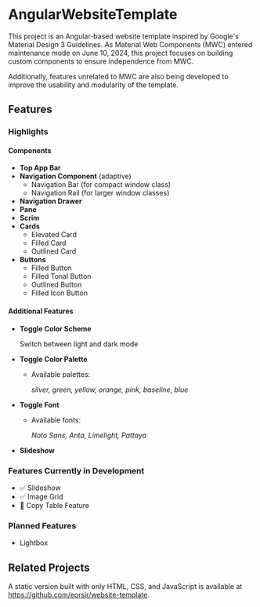 # AngularWebsiteTemplate

This project is an Angular-based website template inspired by Google's Material Design 3 Guidelines. As Material Web Components (MWC) entered maintenance mode on June 10, 2024, this project focuses on building custom components to ensure independence from MWC.

Additionally, features unrelated to MWC are also being developed to improve the usability and modularity of the template.

## Features

### Highlights

#### Components
- **Top App Bar**
- **Navigation Component** (adaptive)
    - Navigation Bar (for compact window class)
    - Navigation Rail (for larger window classes)
- **Navigation Drawer**
- **Pane**
- **Scrim**
- **Cards**
    - Elevated Card
    - Filled Card
    - Outlined Card
- **Buttons**
    - Filled Button
    - Filled Tonal Button
    - Outlined Button
    - Filled Icon Button

#### Additional Features
- **Toggle Color Scheme**
    
    Switch between light and dark mode

- **Toggle Color Palette**

    - Available palettes:
        
        *silver, green, yellow, orange, pink, baseline, blue*

- **Toggle Font**

    - Available fonts:

        *Noto Sans, Anta, Limelight, Pattaya*

- **Slideshow**


### Features Currently in Development
- :white_check_mark: Slideshow
- :white_check_mark: Image Grid
- :construction: Copy Table Feature

### Planned Features
- Lightbox

## Related Projects

A static version built with only HTML, CSS, and JavaScript is available at https://github.com/eorsjr/website-template.
